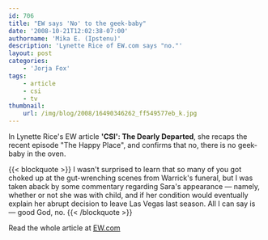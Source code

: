 ```yaml
---
id: 706
title: "EW says 'No' to the geek-baby"
date: '2008-10-21T12:02:38-07:00'
authorname: 'Mika E. (Ipstenu)'
description: 'Lynette Rice of EW.com says "no."'
layout: post
categories:
    - 'Jorja Fox'
tags:
    - article
    - csi
    - tv
thumbnail:
    url: /img/blog/2008/16490346262_ff549577eb_k.jpg
---
```


In Lynette Rice's EW article **'CSI': The Dearly Departed**, she recaps the recent episode "The Happy Place", and confirms that no, there is no geek-baby in the oven.

{{< blockquote >}}
I wasn't surprised to learn that so many of you got choked up at the gut-wrenching scenes from Warrick's funeral, but I was taken aback by some commentary regarding Sara's appearance — namely, whether or not she was with child, and if her condition would eventually explain her abrupt decision to leave Las Vegas last season. All I can say is — good God, no.
{{< /blockquote >}}

Read the whole article at [EW.com](https://www.ew.com/ew/article/0,,20233861,00.html)
